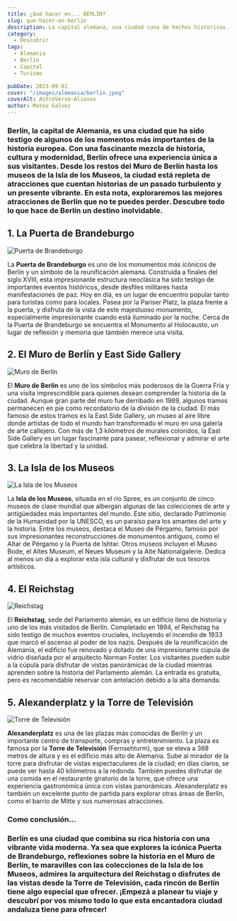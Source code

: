 ```yaml
---
title: ¿Qué hacer en... BERLIN?
slug: que-hacer-en-berlin
description: La capital alemana, una ciudad cuna de hechos historicos.
category:
  - Descubrir
tags:
  - Alemania
  - Berlin
  - Capital
  - Turismo

pubDate: 2023-09-01
cover: "/images/alemania/berlin.jpeg"
coverAlt: AstroVerse-Aliases
author: Mateo Galvez
---
```


### **Berlín**, la capital de Alemania, es una ciudad que ha sido testigo de algunos de los **momentos más importantes de la historia europea**. Con una fascinante mezcla de historia, cultura y modernidad, Berlín ofrece una experiencia única a sus visitantes. Desde los restos del Muro de Berlín hasta los museos de la Isla de los Museos, la ciudad está repleta de atracciones que cuentan historias de un pasado turbulento y un presente vibrante. En esta nota, exploraremos las mejores atracciones de Berlín que no te puedes perder. Descubre todo lo que hace de Berlín un destino inolvidable.

## 1. La Puerta de Brandeburgo 
<img src="/images/alemania/puerta-brandemburgo.jpeg" alt="Puerta de Brandeburgo ">

La **Puerta de Brandeburgo** es uno de los monumentos más icónicos de Berlín y un símbolo de la reunificación alemana. Construida a finales del siglo XVIII, esta impresionante estructura neoclásica ha sido testigo de importantes eventos históricos, desde desfiles militares hasta manifestaciones de paz. Hoy en día, es un lugar de encuentro popular tanto para turistas como para locales. Pasea por la Pariser Platz, la plaza frente a la puerta, y disfruta de la vista de este majestuoso monumento, especialmente impresionante cuando está iluminado por la noche. Cerca de la Puerta de Brandeburgo se encuentra el Monumento al Holocausto, un lugar de reflexión y memoria que también merece una visita.

## 2. El Muro de Berlín y East Side Gallery 
<img src="/images/alemania/muro-berlin.jpeg" alt="Muro de Berlín">

El **Muro de Berlín** es uno de los símbolos más poderosos de la Guerra Fría y una visita imprescindible para quienes desean comprender la historia de la ciudad. Aunque gran parte del muro fue derribado en 1989, algunos tramos permanecen en pie como recordatorio de la división de la ciudad. El más famoso de estos tramos es la East Side Gallery, un museo al aire libre donde artistas de todo el mundo han transformado el muro en una galería de arte callejero. Con más de 1,3 kilómetros de murales coloridos, la East Side Gallery es un lugar fascinante para pasear, reflexionar y admirar el arte que celebra la libertad y la unidad.

## 3. La Isla de los Museos 
<img src="/images/alemania/isla-de-museos.jpg" alt="La Isla de los Museos ">

La **Isla de los Museos**, situada en el río Spree, es un conjunto de cinco museos de clase mundial que albergan algunas de las colecciones de arte y antigüedades más importantes del mundo. Este sitio, declarado Patrimonio de la Humanidad por la UNESCO, es un paraíso para los amantes del arte y la historia. Entre los museos, destaca el Museo de Pérgamo, famoso por sus impresionantes reconstrucciones de monumentos antiguos, como el Altar de Pérgamo y la Puerta de Ishtar. Otros museos incluyen el Museo Bode, el Altes Museum, el Neues Museum y la Alte Nationalgalerie. Dedica al menos un día a explorar esta isla cultural y disfrutar de sus tesoros artísticos.

## 4. El Reichstag 
<img src="/images/alemania/reichstag.jpg" alt="Reichstag">

El **Reichstag**, sede del Parlamento alemán, es un edificio lleno de historia y uno de los más visitados de Berlín. Completado en 1894, el Reichstag ha sido testigo de muchos eventos cruciales, incluyendo el incendio de 1933 que marcó el ascenso al poder de los nazis. Después de la reunificación de Alemania, el edificio fue renovado y dotado de una impresionante cúpula de vidrio diseñada por el arquitecto Norman Foster. Los visitantes pueden subir a la cúpula para disfrutar de vistas panorámicas de la ciudad mientras aprenden sobre la historia del Parlamento alemán. La entrada es gratuita, pero es recomendable reservar con antelación debido a la alta demanda.

## 5. Alexanderplatz y la Torre de Televisión 
<img src="/images/alemania/antena-tv.jpg" alt="Torre de Televisión">

**Alexanderplatz** es una de las plazas más conocidas de Berlín y un importante centro de transporte, compras y entretenimiento. La plaza es famosa por la **Torre de Televisión** (Fernsehturm), que se eleva a 368 metros de altura y es el edificio más alto de Alemania. Sube al mirador de la torre para disfrutar de vistas espectaculares de la ciudad; en días claros, se puede ver hasta 40 kilómetros a la redonda. También puedes disfrutar de una comida en el restaurante giratorio de la torre, que ofrece una experiencia gastronómica única con vistas panorámicas. Alexanderplatz es también un excelente punto de partida para explorar otras áreas de Berlín, como el barrio de Mitte y sus numerosas atracciones.

### Como conclusión... 

### **Berlín** es una ciudad que combina su rica historia con una vibrante vida moderna. Ya sea que explores la icónica Puerta de Brandeburgo, reflexiones sobre la historia en el Muro de Berlín, te maravilles con las colecciones de la Isla de los Museos, admires la arquitectura del Reichstag o disfrutes de las vistas desde la Torre de Televisión, cada rincón de Berlín tiene algo especial que ofrecer. ¡Empezá a planear tu viaje y descubrí por vos mismo todo lo que esta encantadora ciudad andaluza tiene para ofrecer!